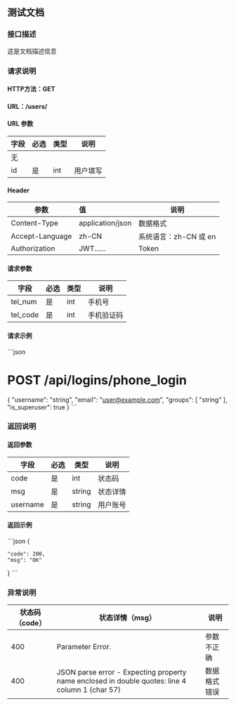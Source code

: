 ## 测试文档

### 接口描述

这是文档描述信息

### 请求说明

#### HTTP方法：GET

#### URL：/users/

#### URL 参数

| 字段 | 必选 | 类型 | 说明 |
| ---- | ---- | ---- | ---- |
| 无   |      |      |      |
| id  |是     |int   |用户填写|

#### Header

| 参数            | 值               | 说明                  |
| --------------- | :--------------- | --------------------- |
| Content-Type    | application/json | 数据格式              |
| Accept-Language | zh-CN            | 系统语言：zh-CN 或 en |
| Authorization   | JWT......        | Token               |

#### 请求参数

| 字段     | 必选 | 类型 | 说明       |
| -------- | ---- | ---- | ---------- |
| tel_num  | 是   | int  | 手机号     |
| tel_code | 是   | int  | 手机验证码 |

#### 请求示例

​```json
# POST /api/logins/phone_login

{
  "username": "string",
  "email": "user@example.com",
  "groups": [
    "string"
  ],
  "is_superuser": true
}
​```

### 返回说明

#### 返回参数

| 字段              | 必选 | 类型       | 说明                                |
| ----------------- | ---- | ---------- | ----------------------------------- |
| code              | 是   | int        | 状态码                              |
| msg               | 是   | string     | 状态详情                            |
| username          | 是   | string     | 用户账号                            |


#### 返回示例

​```json
{

    "code": 200,
    "msg": "OK"
}
​```

### 异常说明

| 状态码（code） | 状态详情（msg）                                              | 说明         |
| -------------- | ------------------------------------------------------------ | ------------ |
| 400            | Parameter Error.                                             | 参数不正确   |
| 400            | JSON parse error - Expecting property name enclosed in double quotes: line 4 column 1 (char 57) | 数据格式错误 |

